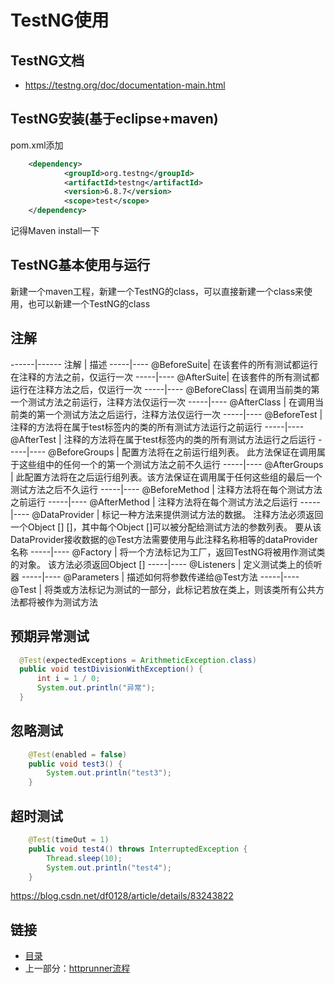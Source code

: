 # TestNG使用

## TestNG文档

- https://testng.org/doc/documentation-main.html

## TestNG安装(基于eclipse+maven)

pom.xml添加

```xml
  	<dependency>
            <groupId>org.testng</groupId>
            <artifactId>testng</artifactId>
            <version>6.8.7</version>
            <scope>test</scope>
	</dependency>
```
记得Maven install一下

## TestNG基本使用与运行

新建一个maven工程，新建一个TestNG的class，可以直接新建一个class来使用，也可以新建一个TestNG的class

## 注解

------|------
注解  |	描述
-----|----
@BeforeSuite|	在该套件的所有测试都运行在注释的方法之前，仅运行一次
-----|----
@AfterSuite|	在该套件的所有测试都运行在注释方法之后，仅运行一次
-----|----
@BeforeClass|	在调用当前类的第一个测试方法之前运行，注释方法仅运行一次
-----|----
@AfterClass |	在调用当前类的第一个测试方法之后运行，注释方法仅运行一次
-----|----
@BeforeTest |	注释的方法将在属于test标签内的类的所有测试方法运行之前运行
-----|----
@AfterTest |	注释的方法将在属于test标签内的类的所有测试方法运行之后运行
-----|----
@BeforeGroups	| 配置方法将在之前运行组列表。 此方法保证在调用属于这些组中的任何一个的第一个测试方法之前不久运行
-----|----
@AfterGroups |	此配置方法将在之后运行组列表。该方法保证在调用属于任何这些组的最后一个测试方法之后不久运行
-----|----
@BeforeMethod |	注释方法将在每个测试方法之前运行
-----|----
@AfterMethod	| 注释方法将在每个测试方法之后运行
-----|----
@DataProvider	| 标记一种方法来提供测试方法的数据。 注释方法必须返回一个Object [] []，其中每个Object []可以被分配给测试方法的参数列表。 要从该DataProvider接收数据的@Test方法需要使用与此注释名称相等的dataProvider名称
-----|----
@Factory |	将一个方法标记为工厂，返回TestNG将被用作测试类的对象。 该方法必须返回Object []
-----|----
@Listeners |	定义测试类上的侦听器
-----|----
@Parameters |	描述如何将参数传递给@Test方法
-----|----
@Test |	将类或方法标记为测试的一部分，此标记若放在类上，则该类所有公共方法都将被作为测试方法

## 预期异常测试

```java
  @Test(expectedExceptions = ArithmeticException.class)
  public void testDivisionWithException() {
	  int i = 1 / 0;
	  System.out.println("异常");
  }
```

## 忽略测试

```java
	@Test(enabled = false)
	public void test3() {
		System.out.println("test3");
	}
```

## 超时测试

```java
	@Test(timeOut = 1)
	public void test4() throws InterruptedException {
		Thread.sleep(10);
		System.out.println("test4");
	}
```

https://blog.csdn.net/df0128/article/details/83243822

## 链接

- [目录](directory.md)
- 上一部分：[httprunner流程](httprunner流程.md)
